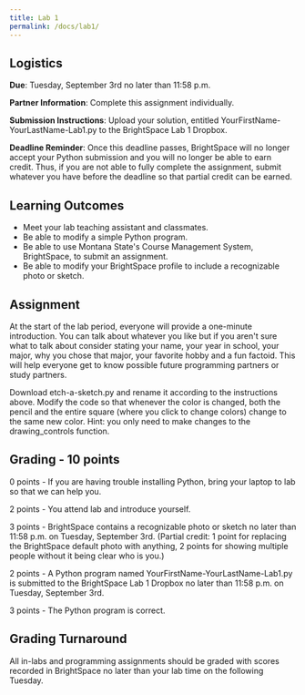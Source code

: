 ```yaml
---
title: Lab 1
permalink: /docs/lab1/
---
```


## Logistics
**Due**: Tuesday, September 3rd no later than 11:58 p.m.

**Partner Information**: Complete this assignment individually.

**Submission Instructions**: Upload your solution, entitled YourFirstName-YourLastName-Lab1.py to the BrightSpace Lab 1 Dropbox.

**Deadline Reminder**: Once this deadline passes, BrightSpace will no longer accept your Python submission and you will no longer be able to earn credit. Thus, if you are not able to fully complete the assignment, submit whatever you have before the deadline so that partial credit can be earned.

## Learning Outcomes
- Meet your lab teaching assistant and classmates.
- Be able to modify a simple Python program.
- Be able to use Montana State's Course Management System, BrightSpace, to submit an assignment.
- Be able to modify your BrightSpace profile to include a recognizable photo or sketch.

## Assignment
At the start of the lab period, everyone will provide a one-minute introduction. You can talk about whatever you like but if you aren't sure what to talk about consider stating your name, your year in school, your major, why you chose that major, your favorite hobby and a fun factoid. This will help everyone get to know possible future programming partners or study partners.

Download etch-a-sketch.py and rename it according to the instructions above.
Modify the code so that whenever the color is changed, both the pencil and the entire square (where you click to change colors) change to the same new color. Hint: you only need to make changes to the drawing_controls function.

## Grading - 10 points
0 points - If you are having trouble installing Python, bring your laptop to lab so that we can help you.

2 points - You attend lab and introduce yourself.

3 points - BrightSpace contains a recognizable photo or sketch no later than 11:58 p.m. on Tuesday, September 3rd. (Partial credit: 1 point for replacing the BrightSpace default photo with anything, 2 points for showing multiple people without it being clear who is you.)

2 points - A Python program named YourFirstName-YourLastName-Lab1.py is submitted to the BrightSpace Lab 1 Dropbox no later than 11:58 p.m. on Tuesday, September 3rd.

3 points - The Python program is correct.

## Grading Turnaround
All in-labs and programming assignments should be graded with scores recorded in BrightSpace no later than your lab time on the following Tuesday.